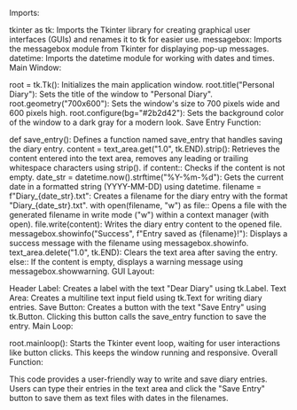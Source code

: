 Imports:

tkinter as tk: Imports the Tkinter library for creating graphical user interfaces (GUIs) and renames it to tk for easier use.
messagebox: Imports the messagebox module from Tkinter for displaying pop-up messages.
datetime: Imports the datetime module for working with dates and times.
Main Window:

root = tk.Tk(): Initializes the main application window.
root.title("Personal Diary"): Sets the title of the window to "Personal Diary".
root.geometry("700x600"): Sets the window's size to 700 pixels wide and 600 pixels high.
root.configure(bg="#2b2d42"): Sets the background color of the window to a dark gray for a modern look.
Save Entry Function:

def save_entry(): Defines a function named save_entry that handles saving the diary entry.
content = text_area.get("1.0", tk.END).strip(): Retrieves the content entered into the text area, removes any leading or trailing whitespace characters using strip().
if content:: Checks if the content is not empty.
date_str = datetime.now().strftime("%Y-%m-%d"): Gets the current date in a formatted string (YYYY-MM-DD) using datetime.
filename = f"Diary_{date_str}.txt": Creates a filename for the diary entry with the format "Diary_{date_str}.txt".
with open(filename, "w") as file:: Opens a file with the generated filename in write mode ("w") within a context manager (with open).
file.write(content): Writes the diary entry content to the opened file.
messagebox.showinfo("Success", f"Entry saved as {filename}!"): Displays a success message with the filename using messagebox.showinfo.
text_area.delete("1.0", tk.END): Clears the text area after saving the entry.
else:: If the content is empty, displays a warning message using messagebox.showwarning.
GUI Layout:

Header Label: Creates a label with the text "Dear Diary" using tk.Label.
Text Area: Creates a multiline text input field using tk.Text for writing diary entries.
Save Button: Creates a button with the text "Save Entry" using tk.Button. Clicking this button calls the save_entry function to save the entry.
Main Loop:

root.mainloop(): Starts the Tkinter event loop, waiting for user interactions like button clicks. This keeps the window running and responsive.
Overall Function:

This code provides a user-friendly way to write and save diary entries. Users can type their entries in the text area and click the "Save Entry" button to save them as text files with dates in the filenames.
